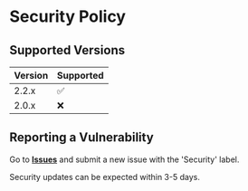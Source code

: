 # Security Policy

## Supported Versions

| Version | Supported          |
| ------- | ------------------ |
| 2.2.x   | :white_check_mark: |
| 2.0.x   | :x: |

## Reporting a Vulnerability

Go to **[Issues](https://github.com/TheFlyingCarrot/discord-carrot-bot/issues)** and submit a new issue with the 'Security' label.

Security updates can be expected within 3-5 days.
